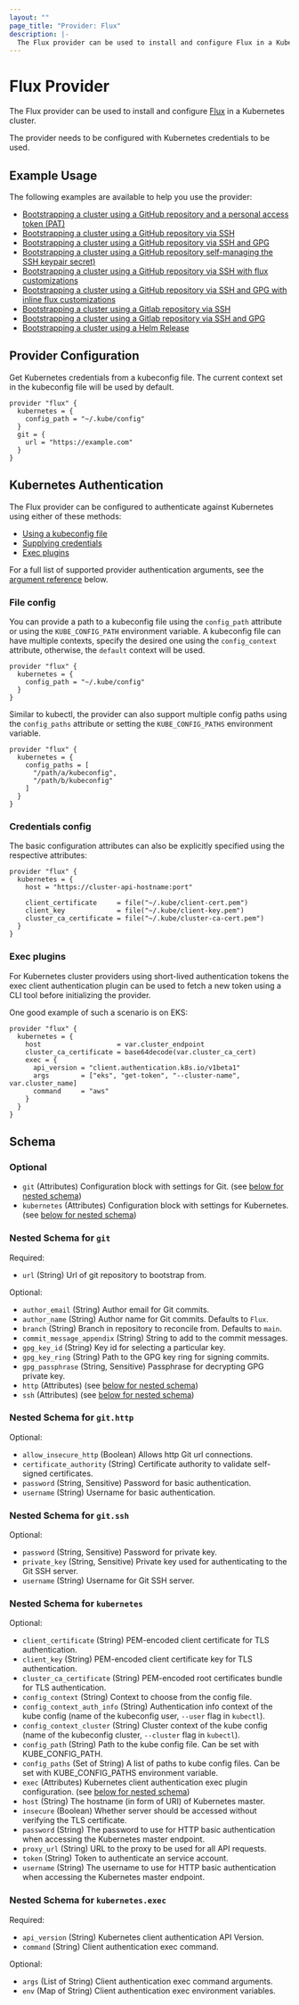 ```yaml
---
layout: ""
page_title: "Provider: Flux"
description: |-
  The Flux provider can be used to install and configure Flux in a Kubernetes cluster.
---
```


# Flux Provider

The Flux provider can be used to install and configure [Flux](https://github.com/fluxcd/flux2/) in a Kubernetes cluster.

The provider needs to be configured with Kubernetes credentials to be used.

## Example Usage

The following examples are available to help you use the provider:

- [Bootstrapping a cluster using a GitHub repository and a personal access token (PAT)](https://github.com/fluxcd/terraform-provider-flux/tree/main/examples/github-via-pat)
- [Bootstrapping a cluster using a GitHub repository via SSH](https://github.com/fluxcd/terraform-provider-flux/tree/main/examples/github-via-ssh)
- [Bootstrapping a cluster using a GitHub repository via SSH and GPG](https://github.com/fluxcd/terraform-provider-flux/tree/main/examples/github-via-ssh-with-gpg)
- [Bootstrapping a cluster using a GitHub repository self-managing the SSH keypair secret)](https://github.com/fluxcd/terraform-provider-flux/tree/main/examples/github-self-managed-ssh-keypair)
- [Bootstrapping a cluster using a GitHub repository via SSH with flux customizations](https://github.com/fluxcd/terraform-provider-flux/tree/main/examples/github-with-customizations)
- [Bootstrapping a cluster using a GitHub repository via SSH and GPG with inline flux customizations](https://github.com/fluxcd/terraform-provider-flux/tree/main/examples/github-with-inline-customizations)
- [Bootstrapping a cluster using a Gitlab repository via SSH](https://github.com/fluxcd/terraform-provider-flux/tree/main/examples/gitlab-via-ssh)
- [Bootstrapping a cluster using a Gitlab repository via SSH and GPG](https://github.com/fluxcd/terraform-provider-flux/tree/main/examples/gitlab-via-ssh-with-gpg)
- [Bootstrapping a cluster using a Helm Release](https://github.com/fluxcd/terraform-provider-flux/tree/main/examples/helm-install)

## Provider Configuration

Get Kubernetes credentials from a kubeconfig file. The current context set in the kubeconfig file will be used by default.

```hcl
provider "flux" {
  kubernetes = {
    config_path = "~/.kube/config"
  }
  git = {
    url = "https://example.com"
  }
}
```

## Kubernetes Authentication

The Flux provider can be configured to authenticate against Kubernetes using
either of these methods:

* [Using a kubeconfig file](#file-config)
* [Supplying credentials](#credentials-config)
* [Exec plugins](#exec-plugins)

For a full list of supported provider authentication arguments, see the [argument reference](#nestedatt--kubernetes) below.

### File config

You can provide a path to a kubeconfig file using the `config_path` attribute or
using the `KUBE_CONFIG_PATH` environment variable.
A kubeconfig file can have multiple contexts, specify the desired one using the
`config_context` attribute, otherwise, the `default` context will be used.

```hcl
provider "flux" {
  kubernetes = {
    config_path = "~/.kube/config"
  }
}
```

Similar to kubectl, the provider can also support multiple config paths using
the `config_paths` attribute or setting the `KUBE_CONFIG_PATHS` environment
variable.

```hcl
provider "flux" {
  kubernetes = {
    config_paths = [
      "/path/a/kubeconfig",
      "/path/b/kubeconfig"
    ]
  }
}
```

### Credentials config

The basic configuration attributes can also be explicitly specified using the
respective attributes:

```hcl
provider "flux" {
  kubernetes = {
    host = "https://cluster-api-hostname:port"

    client_certificate     = file("~/.kube/client-cert.pem")
    client_key             = file("~/.kube/client-key.pem")
    cluster_ca_certificate = file("~/.kube/cluster-ca-cert.pem")
  }
}
```

### Exec plugins

For Kubernetes cluster providers using short-lived authentication tokens the
exec client authentication plugin can be used to fetch a new token using a CLI
tool before initializing the provider.

One good example of such a scenario is on EKS:

```hcl
provider "flux" {
  kubernetes = {
    host                   = var.cluster_endpoint
    cluster_ca_certificate = base64decode(var.cluster_ca_cert)
    exec = {
      api_version = "client.authentication.k8s.io/v1beta1"
      args        = ["eks", "get-token", "--cluster-name", var.cluster_name]
      command     = "aws"
    }
  }
}
```

<!-- schema generated by tfplugindocs -->
## Schema

### Optional

- `git` (Attributes) Configuration block with settings for Git. (see [below for nested schema](#nestedatt--git))
- `kubernetes` (Attributes) Configuration block with settings for Kubernetes. (see [below for nested schema](#nestedatt--kubernetes))

<a id="nestedatt--git"></a>
### Nested Schema for `git`

Required:

- `url` (String) Url of git repository to bootstrap from.

Optional:

- `author_email` (String) Author email for Git commits.
- `author_name` (String) Author name for Git commits. Defaults to `Flux`.
- `branch` (String) Branch in repository to reconcile from. Defaults to `main`.
- `commit_message_appendix` (String) String to add to the commit messages.
- `gpg_key_id` (String) Key id for selecting a particular key.
- `gpg_key_ring` (String) Path to the GPG key ring for signing commits.
- `gpg_passphrase` (String, Sensitive) Passphrase for decrypting GPG private key.
- `http` (Attributes) (see [below for nested schema](#nestedatt--git--http))
- `ssh` (Attributes) (see [below for nested schema](#nestedatt--git--ssh))

<a id="nestedatt--git--http"></a>
### Nested Schema for `git.http`

Optional:

- `allow_insecure_http` (Boolean) Allows http Git url connections.
- `certificate_authority` (String) Certificate authority to validate self-signed certificates.
- `password` (String, Sensitive) Password for basic authentication.
- `username` (String) Username for basic authentication.


<a id="nestedatt--git--ssh"></a>
### Nested Schema for `git.ssh`

Optional:

- `password` (String, Sensitive) Password for private key.
- `private_key` (String, Sensitive) Private key used for authenticating to the Git SSH server.
- `username` (String) Username for Git SSH server.



<a id="nestedatt--kubernetes"></a>
### Nested Schema for `kubernetes`

Optional:

- `client_certificate` (String) PEM-encoded client certificate for TLS authentication.
- `client_key` (String) PEM-encoded client certificate key for TLS authentication.
- `cluster_ca_certificate` (String) PEM-encoded root certificates bundle for TLS authentication.
- `config_context` (String) Context to choose from the config file.
- `config_context_auth_info` (String) Authentication info context of the kube config (name of the kubeconfig user, `--user` flag in `kubectl`).
- `config_context_cluster` (String) Cluster context of the kube config (name of the kubeconfig cluster, `--cluster` flag in `kubectl`).
- `config_path` (String) Path to the kube config file. Can be set with KUBE_CONFIG_PATH.
- `config_paths` (Set of String) A list of paths to kube config files. Can be set with KUBE_CONFIG_PATHS environment variable.
- `exec` (Attributes) Kubernetes client authentication exec plugin configuration. (see [below for nested schema](#nestedatt--kubernetes--exec))
- `host` (String) The hostname (in form of URI) of Kubernetes master.
- `insecure` (Boolean) Whether server should be accessed without verifying the TLS certificate.
- `password` (String) The password to use for HTTP basic authentication when accessing the Kubernetes master endpoint.
- `proxy_url` (String) URL to the proxy to be used for all API requests.
- `token` (String) Token to authenticate an service account.
- `username` (String) The username to use for HTTP basic authentication when accessing the Kubernetes master endpoint.

<a id="nestedatt--kubernetes--exec"></a>
### Nested Schema for `kubernetes.exec`

Required:

- `api_version` (String) Kubernetes client authentication API Version.
- `command` (String) Client authentication exec command.

Optional:

- `args` (List of String) Client authentication exec command arguments.
- `env` (Map of String) Client authentication exec environment variables.
